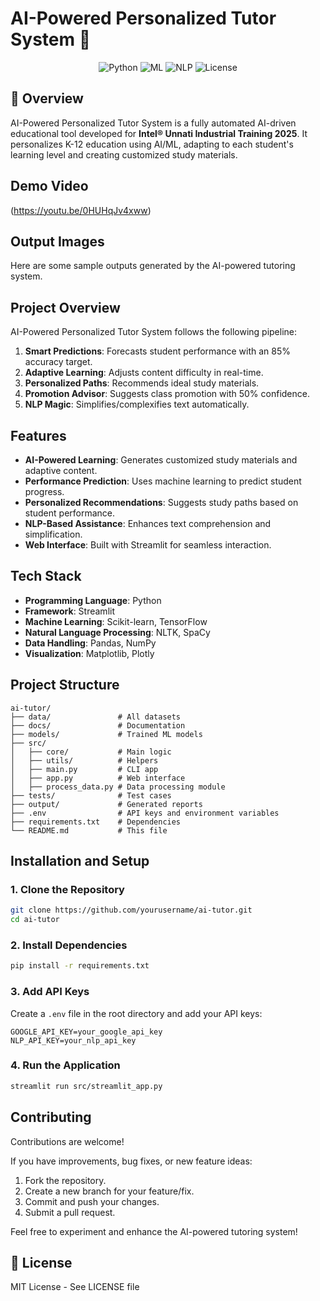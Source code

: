 # AI-Powered Personalized Tutor System 🚀

<div align="center">
  <img src="https://img.shields.io/badge/Python-3.8+-blue?logo=python" alt="Python">
  <img src="https://img.shields.io/badge/ML-ScikitLearn-orange?logo=scikit-learn" alt="ML">
  <img src="https://img.shields.io/badge/NLP-NLTK%20%7C%20SpaCy-yellowgreen" alt="NLP">
  <img src="https://img.shields.io/badge/License-MIT-green" alt="License">
</div>

## 📌 Overview
AI-Powered Personalized Tutor System is a fully automated AI-driven educational tool developed for **Intel® Unnati Industrial Training 2025**. It personalizes K-12 education using AI/ML, adapting to each student's learning level and creating customized study materials.

## Demo Video
(https://youtu.be/0HUHqJv4xww)

## Output Images
Here are some sample outputs generated by the AI-powered tutoring system.

## Project Overview
AI-Powered Personalized Tutor System follows the following pipeline:

1. **Smart Predictions**: Forecasts student performance with an 85% accuracy target.
2. **Adaptive Learning**: Adjusts content difficulty in real-time.
3. **Personalized Paths**: Recommends ideal study materials.
4. **Promotion Advisor**: Suggests class promotion with 50% confidence.
5. **NLP Magic**: Simplifies/complexifies text automatically.

## Features
- **AI-Powered Learning**: Generates customized study materials and adaptive content.
- **Performance Prediction**: Uses machine learning to predict student progress.
- **Personalized Recommendations**: Suggests study paths based on student performance.
- **NLP-Based Assistance**: Enhances text comprehension and simplification.
- **Web Interface**: Built with Streamlit for seamless interaction.

## Tech Stack
- **Programming Language**: Python
- **Framework**: Streamlit
- **Machine Learning**: Scikit-learn, TensorFlow
- **Natural Language Processing**: NLTK, SpaCy
- **Data Handling**: Pandas, NumPy
- **Visualization**: Matplotlib, Plotly

## Project Structure
```
ai-tutor/
├── data/               # All datasets
├── docs/               # Documentation
├── models/             # Trained ML models
├── src/
│   ├── core/           # Main logic
│   ├── utils/          # Helpers
│   ├── main.py         # CLI app
│   ├── app.py          # Web interface
│   ├── process_data.py # Data processing module
├── tests/              # Test cases
├── output/             # Generated reports
├── .env                # API keys and environment variables
├── requirements.txt    # Dependencies
└── README.md           # This file
```

## Installation and Setup
### 1. Clone the Repository
```bash
git clone https://github.com/yourusername/ai-tutor.git  
cd ai-tutor
```
### 2. Install Dependencies
```bash
pip install -r requirements.txt
```
### 3. Add API Keys
Create a `.env` file in the root directory and add your API keys:
```
GOOGLE_API_KEY=your_google_api_key  
NLP_API_KEY=your_nlp_api_key
```
### 4. Run the Application
```bash
streamlit run src/streamlit_app.py
```

## Contributing
Contributions are welcome!

If you have improvements, bug fixes, or new feature ideas:
1. Fork the repository.
2. Create a new branch for your feature/fix.
3. Commit and push your changes.
4. Submit a pull request.

Feel free to experiment and enhance the AI-powered tutoring system!

## 📜 License
MIT License - See LICENSE file

